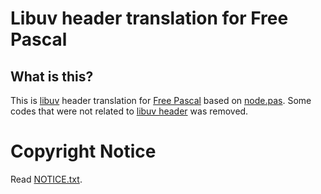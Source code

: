 # Libuv header translation for Free Pascal

## What is this?

This is [libuv](https://libuv.org) header translation for [Free Pascal](https://www.freepascal.org) based on
[node.pas](https://github.com/vovach777/node.pas). Some codes that were not related to
[libuv header](https://github.com/libuv/libuv/blob/v1.x/include/uv.h) was removed.

# Copyright Notice

Read [NOTICE.txt](NOTICE.txt).